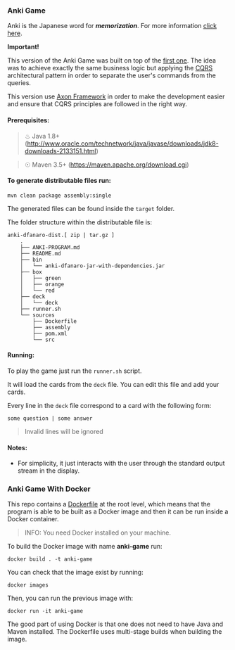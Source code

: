 ### Anki Game

Anki is the Japanese word for **_memorization_**. For more information [click here](https://en.wikipedia.org/wiki/Anki_(software)).

**Important!**

This version of the Anki Game was built on top of the [first one](https://github.com/damianfanaro/anki). 
The idea was to achieve exactly the same business logic but applying the [CQRS](https://martinfowler.com/bliki/CQRS.html) 
architectural pattern in order to separate the user's commands from the queries.

This version use [Axon Framework](http://www.axonframework.org/) in order to make the development easier
and ensure that CQRS principles are followed in the right way.

#### Prerequisites:

> ♨ Java 1.8+ (http://www.oracle.com/technetwork/java/javase/downloads/jdk8-downloads-2133151.html)

> ☉ Maven 3.5+ (https://maven.apache.org/download.cgi)

#### To generate distributable files run:

``mvn clean package assembly:single``

The generated files can be found inside the `target` folder.

The folder structure within the distributable file is:

```
anki-dfanaro-dist.[ zip | tar.gz ]
    .
    ├── ANKI-PROGRAM.md
    ├── README.md
    ├── bin
    │   └── anki-dfanaro-jar-with-dependencies.jar
    ├── box
    │   ├── green
    │   ├── orange
    │   └── red
    ├── deck
    │   └── deck
    ├── runner.sh
    └── sources
        ├── Dockerfile
        ├── assembly
        ├── pom.xml
        └── src
```

#### Running:

To play the game just run the `runner.sh` script.

It will load the cards from the `deck` file. You can edit this file and add your cards.

Every line in the `deck` file correspond to a card with the following form:

`some question | some answer`

> Invalid lines will be ignored

#### Notes:

- For simplicity, it just interacts with the user through the standard output stream in the display. 

### Anki Game With Docker

This repo contains a [Dockerfile](./Dockerfile) at the root level, which means that the program is able to be built
as a Docker image and then it can be run inside a Docker container.

> INFO: You need Docker installed on your machine.

To build the Docker image with name **anki-game** run:

    docker build . -t anki-game

You can check that the image exist by running:

    docker images
    
Then, you can run the previous image with:

    docker run -it anki-game
    
The good part of using Docker is that one does not need to have Java and Maven installed.
The Dockerfile uses multi-stage builds when building the image.